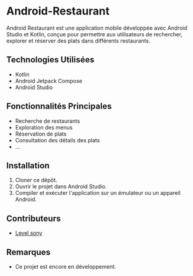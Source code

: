 # Android-Restaurant
Android Restaurant est une application mobile développée avec Android Studio et Kotlin, conçue pour permettre aux utilisateurs de rechercher, explorer et réserver des plats dans différents restaurants. 

## Technologies Utilisées
- Kotlin
- Android Jetpack Compose
- Android Studio

## Fonctionnalités Principales
- Recherche de restaurants
- Exploration des menus
- Réservation de plats
- Consultation des détails des plats
- ...

## Installation
1. Cloner ce dépôt.
2. Ouvrir le projet dans Android Studio.
3. Compiler et exécuter l'application sur un émulateur ou un appareil Android.

## Contributeurs
- [Level sony](https://github.com/sony-level)

## Remarques
- Ce projet est encore en développement.
